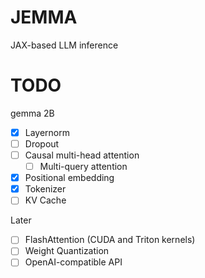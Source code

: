 # JEMMA
JAX-based LLM inference

# TODO
gemma 2B
- [x] Layernorm
- [ ] Dropout
- [ ] Causal multi-head attention
     - [ ] Multi-query attention 
- [x] Positional embedding
- [x] Tokenizer
- [ ] KV Cache

Later
- [ ] FlashAttention (CUDA and Triton kernels)
- [ ] Weight Quantization
- [ ] OpenAI-compatible API